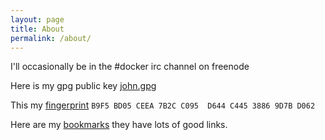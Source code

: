 ```yaml
---
layout: page
title: About
permalink: /about/
---
```


I'll occasionally be in the #docker irc channel on freenode

Here is my gpg public key [john.gpg][pub-key]

This my [fingerprint](https://twitter.com/pdxjohnny/status/632282735365652480)
`B9F5 BD05 CEEA 7B2C C095  D644 C445 3886 9D7B D062`

Here are my [bookmarks][bookmarks] they have lots of good links.

[pub-key]: /assets/john.gpg
[bookmarks]: /assets/bookmarks.html

